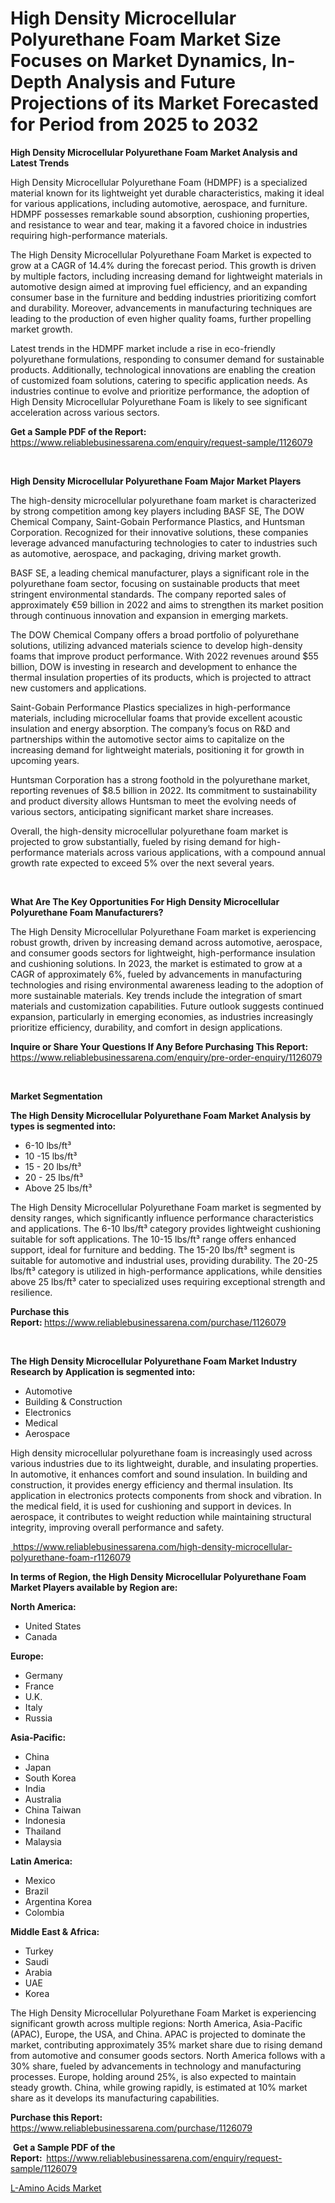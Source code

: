 <p><h1>High Density Microcellular Polyurethane Foam Market Size Focuses on Market Dynamics, In-Depth Analysis and Future Projections of its Market Forecasted for Period from 2025 to 2032</h1></p><p><strong>High Density Microcellular Polyurethane Foam Market Analysis and Latest Trends</strong></p>
<p><p>High Density Microcellular Polyurethane Foam (HDMPF) is a specialized material known for its lightweight yet durable characteristics, making it ideal for various applications, including automotive, aerospace, and furniture. HDMPF possesses remarkable sound absorption, cushioning properties, and resistance to wear and tear, making it a favored choice in industries requiring high-performance materials.</p><p>The High Density Microcellular Polyurethane Foam Market is expected to grow at a CAGR of 14.4% during the forecast period. This growth is driven by multiple factors, including increasing demand for lightweight materials in automotive design aimed at improving fuel efficiency, and an expanding consumer base in the furniture and bedding industries prioritizing comfort and durability. Moreover, advancements in manufacturing techniques are leading to the production of even higher quality foams, further propelling market growth.</p><p>Latest trends in the HDMPF market include a rise in eco-friendly polyurethane formulations, responding to consumer demand for sustainable products. Additionally, technological innovations are enabling the creation of customized foam solutions, catering to specific application needs. As industries continue to evolve and prioritize performance, the adoption of High Density Microcellular Polyurethane Foam is likely to see significant acceleration across various sectors.</p></p>
<p><strong>Get a Sample PDF of the Report:&nbsp;</strong> <a href="https://www.reliablebusinessarena.com/enquiry/request-sample/1126079?utm_campaign=2530&utm_medium=2&utm_source=Github&utm_content=ia&utm_term=04042025&utm_id=high-density-microcellular-polyurethane-foam">https://www.reliablebusinessarena.com/enquiry/request-sample/1126079</a></p>
<p>&nbsp;</p>
<p><strong>High Density Microcellular Polyurethane Foam Major Market Players</strong></p>
<p><p>The high-density microcellular polyurethane foam market is characterized by strong competition among key players including BASF SE, The DOW Chemical Company, Saint-Gobain Performance Plastics, and Huntsman Corporation. Recognized for their innovative solutions, these companies leverage advanced manufacturing technologies to cater to industries such as automotive, aerospace, and packaging, driving market growth.</p><p>BASF SE, a leading chemical manufacturer, plays a significant role in the polyurethane foam sector, focusing on sustainable products that meet stringent environmental standards. The company reported sales of approximately €59 billion in 2022 and aims to strengthen its market position through continuous innovation and expansion in emerging markets.</p><p>The DOW Chemical Company offers a broad portfolio of polyurethane solutions, utilizing advanced materials science to develop high-density foams that improve product performance. With 2022 revenues around $55 billion, DOW is investing in research and development to enhance the thermal insulation properties of its products, which is projected to attract new customers and applications.</p><p>Saint-Gobain Performance Plastics specializes in high-performance materials, including microcellular foams that provide excellent acoustic insulation and energy absorption. The company’s focus on R&D and partnerships within the automotive sector aims to capitalize on the increasing demand for lightweight materials, positioning it for growth in upcoming years.</p><p>Huntsman Corporation has a strong foothold in the polyurethane market, reporting revenues of $8.5 billion in 2022. Its commitment to sustainability and product diversity allows Huntsman to meet the evolving needs of various sectors, anticipating significant market share increases.</p><p>Overall, the high-density microcellular polyurethane foam market is projected to grow substantially, fueled by rising demand for high-performance materials across various applications, with a compound annual growth rate expected to exceed 5% over the next several years.</p></p>
<p>&nbsp;</p>
<p><strong>What Are The Key Opportunities For High Density Microcellular Polyurethane Foam Manufacturers?</strong></p>
<p><p>The High Density Microcellular Polyurethane Foam market is experiencing robust growth, driven by increasing demand across automotive, aerospace, and consumer goods sectors for lightweight, high-performance insulation and cushioning solutions. In 2023, the market is estimated to grow at a CAGR of approximately 6%, fueled by advancements in manufacturing technologies and rising environmental awareness leading to the adoption of more sustainable materials. Key trends include the integration of smart materials and customization capabilities. Future outlook suggests continued expansion, particularly in emerging economies, as industries increasingly prioritize efficiency, durability, and comfort in design applications.</p></p>
<p><strong>Inquire or Share Your Questions If Any Before Purchasing This Report:</strong> <a href="https://www.reliablebusinessarena.com/enquiry/pre-order-enquiry/1126079?utm_campaign=2530&utm_medium=2&utm_source=Github&utm_content=ia&utm_term=04042025&utm_id=high-density-microcellular-polyurethane-foam">https://www.reliablebusinessarena.com/enquiry/pre-order-enquiry/1126079</a></p>
<p>&nbsp;</p>
<p><strong>Market Segmentation</strong></p>
<p><strong>The High Density Microcellular Polyurethane Foam Market Analysis by types is segmented into:</strong></p>
<p><ul><li>6-10 lbs/ft³</li><li>10 -15 lbs/ft³</li><li>15 - 20 lbs/ft³</li><li>20 - 25 lbs/ft³</li><li>Above 25 lbs/ft³</li></ul></p>
<p><p>The High Density Microcellular Polyurethane Foam market is segmented by density ranges, which significantly influence performance characteristics and applications. The 6-10 lbs/ft³ category provides lightweight cushioning suitable for soft applications. The 10-15 lbs/ft³ range offers enhanced support, ideal for furniture and bedding. The 15-20 lbs/ft³ segment is suitable for automotive and industrial uses, providing durability. The 20-25 lbs/ft³ category is utilized in high-performance applications, while densities above 25 lbs/ft³ cater to specialized uses requiring exceptional strength and resilience.</p></p>
<p><strong>Purchase this Report:&nbsp;</strong><a href="https://www.reliablebusinessarena.com/purchase/1126079?utm_campaign=2530&utm_medium=2&utm_source=Github&utm_content=ia&utm_term=04042025&utm_id=high-density-microcellular-polyurethane-foam">https://www.reliablebusinessarena.com/purchase/1126079</a></p>
<p>&nbsp;</p>
<p><strong>The High Density Microcellular Polyurethane Foam Market Industry Research by Application is segmented into:</strong></p>
<p><ul><li>Automotive</li><li>Building & Construction</li><li>Electronics</li><li>Medical</li><li>Aerospace</li></ul></p>
<p><p>High density microcellular polyurethane foam is increasingly used across various industries due to its lightweight, durable, and insulating properties. In automotive, it enhances comfort and sound insulation. In building and construction, it provides energy efficiency and thermal insulation. Its application in electronics protects components from shock and vibration. In the medical field, it is used for cushioning and support in devices. In aerospace, it contributes to weight reduction while maintaining structural integrity, improving overall performance and safety.</p></p>
<p><a href="https://www.reliablebusinessarena.com/high-density-microcellular-polyurethane-foam-r1126079?utm_campaign=2530&utm_medium=2&utm_source=Github&utm_content=ia&utm_term=04042025&utm_id=high-density-microcellular-polyurethane-foam">&nbsp;https://www.reliablebusinessarena.com/high-density-microcellular-polyurethane-foam-r1126079</a></p>
<p><strong>In terms of Region, the High Density Microcellular Polyurethane Foam Market Players available by Region are:</strong></p>
<p>
    <p> <strong> North America: </strong>
        <ul>
            <li>United States</li>
            <li>Canada</li>
        </ul>
        </p> 
    <p> <strong> Europe: </strong>
        <ul>
            <li>Germany</li>
            <li>France</li>
            <li>U.K.</li>
            <li>Italy</li>
            <li>Russia</li>
        </ul>
        </p> 
    <p> <strong> Asia-Pacific: </strong>
        <ul>
            <li>China</li>
            <li>Japan</li>
            <li>South Korea</li>
            <li>India</li>
            <li>Australia</li>
            <li>China Taiwan</li>
            <li>Indonesia</li>
            <li>Thailand</li>
            <li>Malaysia</li>
        </ul>
        </p> 
    <p> <strong> Latin America: </strong>
        <ul>
            <li>Mexico</li>
            <li>Brazil</li>
            <li>Argentina Korea</li>
            <li>Colombia</li>
        </ul>
        </p> 
    <p> <strong> Middle East & Africa: </strong>
        <ul>
            <li>Turkey</li>
            <li>Saudi</li>
            <li>Arabia</li>
            <li>UAE</li>
            <li>Korea</li>
        </ul>
    </p>
    </p>
<p><p>The High Density Microcellular Polyurethane Foam Market is experiencing significant growth across multiple regions: North America, Asia-Pacific (APAC), Europe, the USA, and China. APAC is projected to dominate the market, contributing approximately 35% market share due to rising demand from automotive and consumer goods sectors. North America follows with a 30% share, fueled by advancements in technology and manufacturing processes. Europe, holding around 25%, is also expected to maintain steady growth. China, while growing rapidly, is estimated at 10% market share as it develops its manufacturing capabilities.</p></p>
<p><strong>Purchase this Report: </strong><a href="https://www.reliablebusinessarena.com/purchase/1126079?utm_campaign=2530&utm_medium=2&utm_source=Github&utm_content=ia&utm_term=04042025&utm_id=high-density-microcellular-polyurethane-foam">https://www.reliablebusinessarena.com/purchase/1126079</a></p>
<p>&nbsp;<strong>Get a Sample PDF of the Report:&nbsp;&nbsp;</strong><a href="https://www.reliablebusinessarena.com/enquiry/request-sample/1126079?utm_campaign=2530&utm_medium=2&utm_source=Github&utm_content=ia&utm_term=04042025&utm_id=high-density-microcellular-polyurethane-foam">https://www.reliablebusinessarena.com/enquiry/request-sample/1126079</a></p>
<p><strong></strong></p>
<p><p><a href="https://github.com/ParvinKhatun77/Market-Research-Report-List-2/blob/main/l-amino-acids-market.md?utm_campaign=2530&utm_medium=2&utm_source=Github&utm_content=ia&utm_term=04042025&utm_id=high-density-microcellular-polyurethane-foam">L-Amino Acids Market</a></p></p>